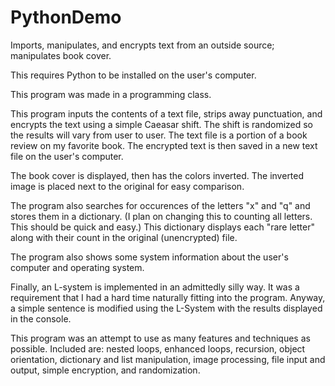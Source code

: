# PythonDemo

Imports, manipulates, and encrypts text from an outside source; manipulates book cover.

This requires Python to be installed on the user's computer. 

This program was made in a programming class.

This program inputs the contents of a text file, strips away punctuation, and encrypts the text using a simple Caeasar shift.
The shift is randomized so the results will vary from user to user.
The text file is a portion of a book review on my favorite book.
The encrypted text is then saved in a new text file on the user's computer.

The book cover is displayed, then has the colors inverted.
The inverted image is placed next to the original for easy comparison.

The program also searches for occurences of the letters "x" and "q" and stores them in a dictionary.
(I plan on changing this to counting all letters. This should be quick and easy.)
This dictionary displays each "rare letter" along with their count in the original (unencrypted) file.

The program also shows some system information about the user's computer and operating system.

Finally, an L-system is implemented in an admittedly silly way.
It was a requirement that I had a hard time naturally fitting into the program.
Anyway, a simple sentence is modified using the L-System with the results displayed in the console.

This program was an attempt to use as many features and techniques as possible.
Included are: nested loops, enhanced loops, recursion, object orientation, dictionary and list manipulation, image processing,
  file input and output, simple encryption, and randomization.

